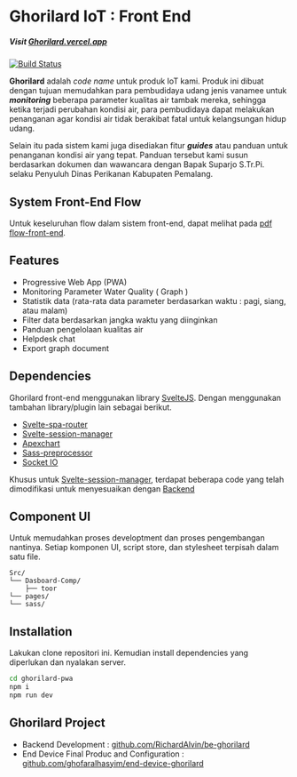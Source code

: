 # Ghorilard IoT : Front End
##### Visit [Ghorilard.vercel.app](https://Ghorilard.vercel.app)

[![Build Status](https://travis-ci.org/joemccann/dillinger.svg?branch=master)](https://travis-ci.org/joemccann/dillinger)

**Ghorilard** adalah _code name_ untuk produk IoT kami. Produk ini dibuat dengan tujuan memudahkan para pembudidaya udang jenis vanamee untuk _**monitoring**_ beberapa parameter kualitas air tambak mereka, sehingga ketika terjadi perubahan kondisi air, para pembudidaya dapat melakukan penanganan agar kondisi air tidak berakibat fatal untuk kelangsungan hidup udang. 

Selain itu pada sistem kami juga disediakan fitur _**guides**_ atau panduan untuk penanganan kondisi air yang tepat. Panduan tersebut kami susun berdasarkan dokumen dan wawancara dengan Bapak Suparjo S.Tr.Pi. selaku Penyuluh Dinas Perikanan Kabupaten Pemalang.

## System Front-End Flow
Untuk keseluruhan flow dalam sistem front-end, dapat melihat pada [pdf flow-front-end](https://drive.google.com/file/d/1DDjyNaGWnjOZ3Zjk7n856PGWqj5shMAl/view?usp=sharing).

## Features

- Progressive Web App (PWA)
- Monitoring Parameter Water Quality ( Graph )
- Statistik data (rata-rata data parameter berdasarkan waktu : pagi, siang, atau malam)
- Filter data berdasarkan jangka waktu yang diinginkan
- Panduan pengelolaan kualitas air
- Helpdesk chat
- Export graph document

## Dependencies
Ghorilard front-end menggunakan library [SvelteJS](https://dillinger.io/). Dengan menggunakan tambahan library/plugin lain sebagai berikut.

- [Svelte-spa-router](https://github.com/ItalyPaleAle/svelte-spa-router) 
- [Svelte-session-manager](https://github.com/arlac77/svelte-session-manager)
- [Apexchart](https://github.com/galkatz373/svelte-apexcharts)
- [Sass-preprocessor](https://github.com/ls-age/svelte-preprocess-sass)
- [Socket IO](https://socket.io/)

Khusus untuk [Svelte-session-manager](https://github.com/arlac77/svelte-session-manager), terdapat beberapa code yang telah dimodifikasi untuk menyesuaikan dengan [Backend](https://github.com/RichardAlvin/be-ghorilard)

## Component UI

Untuk memudahkan proses developtment dan proses pengembangan nantinya. Setiap komponen UI, script store, dan stylesheet terpisah dalam satu file.

```text
Src/
└── Dasboard-Comp/
    ├── toor
└── pages/
└── sass/
```

## Installation
Lakukan clone repositori ini. Kemudian install dependencies yang diperlukan dan nyalakan server.

```sh
cd ghorilard-pwa
npm i
npm run dev
```

## Ghorilard Project

- Backend Development : [github.com/RichardAlvin/be-ghorilard](https://github.com/RichardAlvin/be-ghorilard)
- End Device Final Produc and Configuration : [github.com/ghofaralhasyim/end-device-ghorilard](https://github.com/ghofaralhasyim/end-device-ghorilard)
